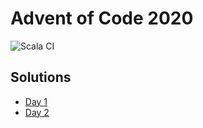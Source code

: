 # Advent of Code 2020
![Scala CI](https://github.com/tlmnb/advent_of_code_2020/workflows/Scala%20CI/badge.svg)
## Solutions
- [Day 1](https://github.com/tlmnb/advent_of_code_2020/blob/main/src/main/scala/io/dolcefarniente/advent_of_code/DayOne.scala)
- [Day 2](https://github.com/tlmnb/advent_of_code_2020/blob/main/src/main/scala/io/dolcefarniente/advent_of_code/DayTwo.scala)